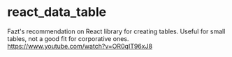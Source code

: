 # react_data_table
Fazt's recommendation on React library for creating tables. Useful for small tables, not a good fit for corporative ones. https://www.youtube.com/watch?v=OR0qIT96xJ8
